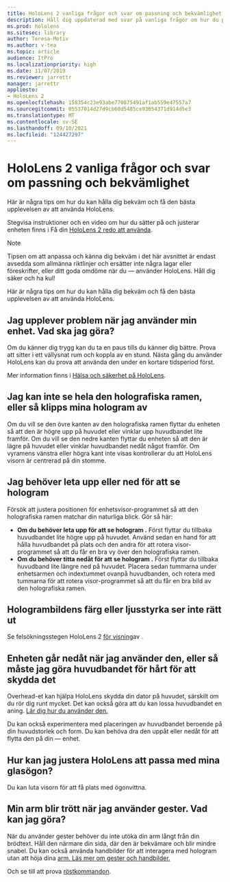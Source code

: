 ```yaml
---
title: HoloLens 2 vanliga frågor och svar om passning och bekvämlighet
description: Håll dig uppdaterad med svar på vanliga frågor om hur du passar din HoloLens 2 och håll dig bekväm med upplevelser med mixad verklighet.
ms.prod: hololens
ms.sitesec: library
author: Teresa-Motiv
ms.author: v-tea
ms.topic: article
audience: ItPro
ms.localizationpriority: high
ms.date: 11/07/2019
ms.reviewer: jarrettr
manager: jarrettr
appliesto:
- HoloLens 2
ms.openlocfilehash: 158354c23e93abe770875491af1ab559e47557a7
ms.sourcegitcommit: 05537014d27d9cb60d5485ce93654371d914d5e3
ms.translationtype: MT
ms.contentlocale: sv-SE
ms.lasthandoff: 09/10/2021
ms.locfileid: "124427297"
---
```

# <a name="hololens-2-fit-and-comfort-frequently-asked-questions"></a>HoloLens 2 vanliga frågor och svar om passning och bekvämlighet

Här är några tips om hur du kan hålla dig bekväm och få den bästa upplevelsen av att använda HoloLens.

Stegvisa instruktioner och en video om hur du sätter på och justerar enheten finns i Få din [HoloLens 2 redo att använda](hololens2-setup.md).

> [!NOTE]
> Tipsen om att anpassa och känna dig bekväm i det här avsnittet är endast avsedda som allmänna riktlinjer och ersätter inte några lagar eller föreskrifter, eller ditt goda omdöme när du &mdash; använder HoloLens. Håll dig säker och ha kul!

Här är några tips om hur du kan hålla dig bekväm och få den bästa upplevelsen av att använda HoloLens.

## <a name="im-experiencing-discomfort-when-i-use-my-device-what-should-i-do"></a>Jag upplever problem när jag använder min enhet. Vad ska jag göra?

Om du känner dig trygg kan du ta en paus tills du känner dig bättre. Prova att sitter i ett vällysnat rum och koppla av en stund. Nästa gång du använder HoloLens kan du prova att använda den under en kortare tidsperiod först.

Mer information finns i [Hälsa och säkerhet på HoloLens](https://go.microsoft.com/fwlink/p/?LinkId=746661).

## <a name="i-cant-see-the-whole-holographic-frame-or-my-holograms-are-cut-off"></a>Jag kan inte se hela den holografiska ramen, eller så klipps mina hologram av

Om du vill se den övre kanten av den holografiska ramen flyttar du enheten så att den är högre upp på huvudet eller vinklar upp huvudbandet lite framför. Om du vill se den nedre kanten flyttar du enheten så att den är lägre på huvudet eller vinklar huvudbandet nedåt något framför. Om vyramens vänstra eller högra kant inte visas kontrollerar du att HoloLens visorn är centrerad på din stomme.

## <a name="i-need-to-look-up-or-down-to-see-holograms"></a>Jag behöver leta upp eller ned för att se hologram

Försök att justera positionen för enhetsvisor-programmet så att den holografiska ramen matchar din naturliga blick. Gör så här:

- **Om du behöver leta upp för att se hologram .** Först flyttar du tillbaka huvudbandet lite högre upp på huvudet. Använd sedan en hand för att hålla huvudbandet på plats och den andra för att rotera visor-programmet så att du får en bra vy över den holografiska ramen.
- **Om du behöver titta nedåt för att se hologram .** Först flyttar du tillbaka huvudband lite längre ned på huvudet. Placera sedan tummarna under enhetsarmen och indextummet ovanpå huvudbanden, och rotera med tummarna för att rotera visor-programmet så att du får en bra bild av den holografiska ramen.

## <a name="hologram-image-color-or-brightness-does-not-look-right"></a>Hologrambildens färg eller ljusstyrka ser inte rätt ut

Se felsökningsstegen HoloLens 2 [för visning](hololens2-display.md)av .

## <a name="the-device-slides-down-when-im-using-it-or-i-need-to-make-the-headband-too-tight-to-keep-it-secure"></a>Enheten går nedåt när jag använder den, eller så måste jag göra huvudbandet för hårt för att skydda det

Overhead-et kan hjälpa HoloLens skydda din dator på huvudet, särskilt om du rör dig runt mycket. Det kan också göra att du kan lossa huvudbandet en aning. [Lär dig hur du använder den.](hololens2-setup.md#adjust-fit)

Du kan också experimentera med placeringen av huvudbandet beroende på din huvudstorlek och form. Du kan behöva dra den uppåt eller nedåt för att flytta den på din &mdash; enhet.

## <a name="how-can-i-adjust-hololens-to-fit-with-my-glasses"></a>Hur kan jag justera HoloLens att passa med mina glasögon?

Du kan luta visorn för att få plats med ögonvittna.

## <a name="my-arm-gets-tired-when-i-use-gestures-what-can-i-do"></a>Min arm blir trött när jag använder gester. Vad kan jag göra?

När du använder gester behöver du inte utöka din arm långt från din brödtext. Håll den närmare din sida, där den är bekvämare och blir mindre snabel. Du kan också använda handbilder för att interagera med hologram utan att höja dina [arm. Läs mer om gester och handbilder.](hololens2-basic-usage.md#the-hand-tracking-frame)

Och se till att prova [röstkommandon](hololens-cortana.md).
